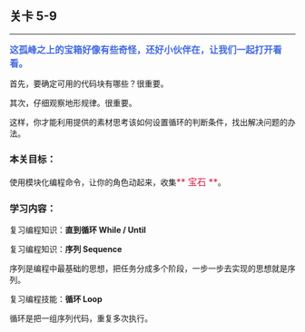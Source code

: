 ## 关卡 5-9

------
<font color=#4169E1 size=3>**这孤峰之上的宝箱好像有些奇怪，还好小伙伴在，让我们一起打开看看。**</font>

首先，要确定可用的代码块有哪些？很重要。

其次，仔细观察地形规律。很重要。

这样，你才能利用提供的素材思考该如何设置循环的判断条件，找出解决问题的办法。

### 本关目标：
使用模块化编程命令，让你的角色动起来，收集<font color=#DC143C size=3>** 宝石 **</font>。

### 学习内容：
复习编程知识：**直到循环 While / Until**

复习编程知识：**序列 Sequence**

序列是编程中最基础的思想，把任务分成多个阶段，一步一步去实现的思想就是序列。

复习编程技能：**循环 Loop**

循环是把一组序列代码，重复多次执行。
